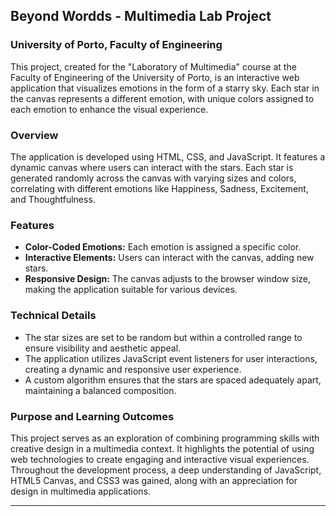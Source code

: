 ## Beyond Wordds - Multimedia Lab Project

### University of Porto, Faculty of Engineering

This project, created for the "Laboratory of Multimedia" course at the Faculty of Engineering of the University of Porto, is an interactive web application that visualizes emotions in the form of a starry sky. Each star in the canvas represents a different emotion, with unique colors assigned to each emotion to enhance the visual experience.

### Overview

The application is developed using HTML, CSS, and JavaScript. It features a dynamic canvas where users can interact with the stars. Each star is generated randomly across the canvas with varying sizes and colors, correlating with different emotions like Happiness, Sadness, Excitement, and Thoughtfulness.

### Features

- **Color-Coded Emotions:** Each emotion is assigned a specific color. 
- **Interactive Elements:** Users can interact with the canvas, adding new stars.
- **Responsive Design:** The canvas adjusts to the browser window size, making the application suitable for various devices.

### Technical Details

- The star sizes are set to be random but within a controlled range to ensure visibility and aesthetic appeal.
- The application utilizes JavaScript event listeners for user interactions, creating a dynamic and responsive user experience.
- A custom algorithm ensures that the stars are spaced adequately apart, maintaining a balanced composition.

### Purpose and Learning Outcomes

This project serves as an exploration of combining programming skills with creative design in a multimedia context. It highlights the potential of using web technologies to create engaging and interactive visual experiences. Throughout the development process, a deep understanding of JavaScript, HTML5 Canvas, and CSS3 was gained, along with an appreciation for design in multimedia applications.

---
